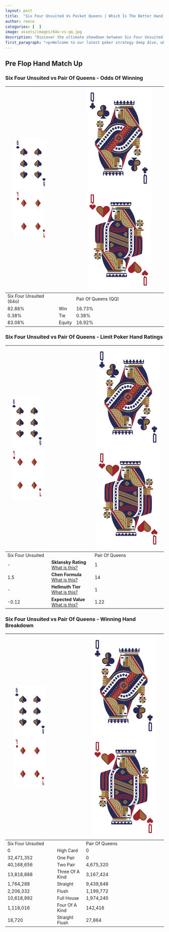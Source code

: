 ```yaml
---
layout: post
title:  "Six Four Unsuited Vs Pocket Queens | Which Is The Better Hand In Poker? A Complete Guide"
author: reece
categories: [  ]
image: assets/images/64o-vs-qq.jpg
description: "Discover the ultimate showdown between Six Four Unsuited and Pair Of Queens in poker! Uncover the odds, strategies, and scenarios where one hand triumphs over the other. Get ready to up your poker game with this thrilling analysis."
first_paragraph: "<p>Welcome to our latest poker strategy deep dive, where we're pitting two distinct hands against each other in a high-stakes showdown: Six Four Unsuited vs Pair Of Queens.</p><p>In the dynamic world of poker, every decision counts, and knowing which hand holds the upper hand is key to your success at the table.</p><p>In this article, we'll dissect these two hands, explore the scenarios where one dominates the other, and equip you with the knowledge to make strategic choices that can tip the odds in your favor.</p><p>Get ready to unravel the intriguing dynamics of these poker hands and elevate your game to new heights.</p>"
---
```




[comment]: # (sp0)

## Pre Flop Hand Match Up

<div class="table hand-ratings" markdown="1"> 



### Six Four Unsuited vs Pair Of Queens - Odds Of Winning


    
| ![image info](assets/images/hand1/6.png) ![image info](assets/images/hand1/4o.png) |  | ![image info](assets/images/hand2/Q.png) ![image info](assets/images/hand2/Qo.png) |
| -------- | -------- | -------- |
| Six Four Unsuited (64o) |  | Pair Of Queens (QQ) |
| 82.88% | Win | 16.73% |
| 0.38% | Tie | 0.38% |
| 83.08% | Equity | 16.92% |




[comment]: # (sp1)



### Six Four Unsuited vs Pair Of Queens - Limit Poker Hand Ratings


    
| ![image info](assets/images/hand1/6.png) ![image info](assets/images/hand1/4o.png) |  | ![image info](assets/images/hand2/Q.png) ![image info](assets/images/hand2/Qo.png) |
| -------- | -------- | -------- |
| Six Four Unsuited |  | Pair Of Queens |
| - | **Sklansky Rating** [What is this?](/sklansky-rating-explained) | 1 |
| 1.5 | **Chen Formula** [What is this?](/chen-formula-explained) | 14 |
| - | **Hellmuth Tier** [What is this?](/Hellmuth-tier-explained) | 1 |
| -0.12 | **Expected Value** [What is this?](/expected-value-explained) | 1.22 |




[comment]: # (sp2)



### Six Four Unsuited vs Pair Of Queens - Winning Hand Breakdown


    
| ![image info](assets/images/hand1/6.png) ![image info](assets/images/hand1/4o.png) |  | ![image info](assets/images/hand2/Q.png) ![image info](assets/images/hand2/Qo.png) |
| -------- | -------- | -------- |
| Six Four Unsuited |  | Pair Of Queens |
| 0 | High Card | 0 |
| 32,471,352 | One Pair | 0 |
| 40,168,656 | Two Pair | 4,675,320 |
| 13,818,888 | Three Of A Kind | 3,167,424 |
| 1,764,288 | Straight | 9,439,848 |
| 2,206,332 | Flush | 1,199,772 |
| 10,618,992 | Full House | 1,974,240 |
| 1,118,016 | Four Of A Kind | 142,416 |
| 18,720 | Straight Flush | 27,864 |




[comment]: # (sp3)



</div>

[comment]: # (sp4)



[comment]: # (sp5)

